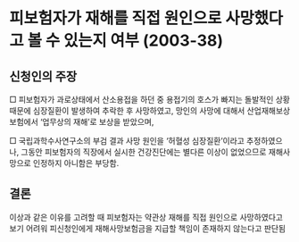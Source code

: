 # 피보험자가 재해를 직접 원인으로 사망했다고 볼 수 있는지 여부 (2003-38)

## 신청인의 주장
□ 피보험자가 과로상태에서 산소용접을 하던 중 용접기의 호스가 빠지는 돌발적인 상황 때문에 심장질환이 발생하여 추락한 후 사망하였고, 망인의 사망에 대해서 산업재해보상보험에서 ‘업무상의 재해’로 보상을 받았으며,

□ 국립과학수사연구소의 부검 결과 사망 원인을 ‘허혈성 심장질환’이라고 추정하였으나, 그동안 피보험자의 직장에서 실시한 건강진단에는 별다른 이상이 없었으므로 재해사망으로 인정하지 아니함은 부당함.

## 결론
이상과 같은 이유를 고려할 때 피보험자는 약관상 재해를 직접 원인으로 사망하였다고 보기 어려워 피신청인에게 재해사망보험금을 지급할 책임이 존재하지 않는다고 판단됨